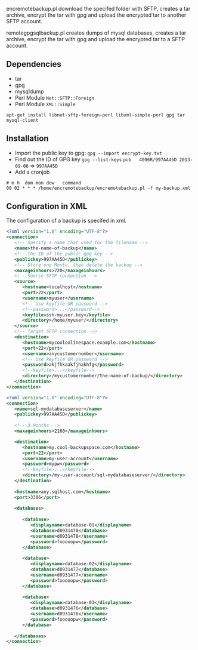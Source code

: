 encremotebackup.pl download the specifed folder with SFTP, creates 
a tar archive, encrypt the tar with gpg and upload the encrypted tar to another SFTP account.

remotegpgsqlbackup.pl creates dumps of mysql databases, creates 
a tar archive, encrypt the tar with gpg and upload the encrypted tar to a SFTP account.

Dependencies
------------
* tar
* gpg
* mysqldump
* Perl Module `Net::SFTP::Foreign`
* Perl Module `XML::Simple`

```
apt-get install libnet-sftp-foreign-perl libxml-simple-perl gpg tar mysql-client
```

Installation
------------
* Import the public key to gpg: `gpg --import encrypt-key.txt`
* Find out the ID of GPG key `gpg --list-keys` `pub   4096R/997AA45D 2013-09-06` => `997AA45D`
* Add a cronjob

```
# m h  dom mon dow   command
00 02 * * * /home/encremotebackup/encremotebackup.pl -f my-backup.xml
```

Configuration in XML
--------------------
The configuration of a backup is specifed in xml.
```xml
<?xml version="1.0" encoding="UTF-8"?>
<connection>
   <!-- Specify a name that used for the filename -->
   <name>the-name-of-backup</name>
   <!-- The ID of the public gpg key -->
   <publickey>997AA45D</publickey>
   <!-- Store one Month, then delete the backup -->
   <maxageinhours>720</maxageinhours>
   <!-- Source SFTP connection -->
   <source>
      <hostname>localhost</hostname>
      <port>22</port>
      <username>myuser</username>
      <!-- Use keyfile OR password -->
      <!--password>...</password-->
      <keyfile>ssh-myuser.key</keyfile>
      <directory>/home/myuser/</directory>
   </source>
   <!-- Target SFTP connection -->
   <destination>
      <hostname>mycoolonlinespace.example.com</hostname>
      <port>22</port>
      <username>anycustomernumber</username>
      <!-- Use keyfile OR password -->
      <password>akjfhkaakfjhakhfg</password>
      <!--keyfile>...</keyfile-->
      <directory>/mycustomernumber/the-name-of-backup/</directory>
   </destination>
</connection>
```

```xml
<?xml version="1.0" encoding="UTF-8"?>
<connection>
   <name>sql-mydatabaseserver</name>
   <publickey>997AA45D</publickey>
   
   <!-- 3 Months -->
   <maxageinhours>2160</maxageinhours>

   <destination>
      <hostname>my.cool-backupspace.com</hostname>
      <port>22</port>
      <username>my-user-account</username>
      <password>mypw</password>
      <!--keyfile>...</keyfile-->
      <directory>/my-user-account/sql-mydatabaseserver/</directory>
   </destination>
   
   <hostname>any.sqlhost.com</hostname>
   <port>3306</port>
   
   <databases>
      
      <database>
         <displayname>database-01</displayname>
         <database>d0931478</database>
         <username>d0931478</username>
         <password>fooooopw</password>
      </database>
      
      <database>
         <displayname>database-02</displayname>
         <database>d0931477</database>
         <username>d0931477</username>
         <password>fooooopw</password>
      </database>
      
      <database>
         <displayname>database-03</displayname>
         <database>d0931476</database>
         <username>d0931476</username>
         <password>fooooopw</password>
      </database>
      
   </databases>
</connection>
```
